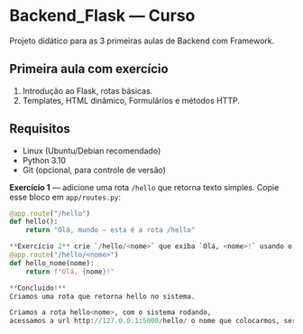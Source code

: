 # Backend_Flask — Curso

Projeto didático para as 3 primeiras aulas de Backend com Framework.

## Primeira aula com exercício
1. Introdução ao Flask, rotas básicas.
2. Templates, HTML dinâmico, Formulários e métodos HTTP.


## Requisitos
- Linux (Ubuntu/Debian recomendado)
- Python 3.10
- Git (opcional, para controle de versão)


**Exercício 1** — adicione uma rota `/hello` que retorna texto simples. Copie esse bloco em `app/routes.py`:
```python
@app.route("/hello")
def hello():
    return "Olá, mundo — esta é a rota /hello"

**Exercício 2** crie `/hello/<nome>` que exiba `Olá, <nome>!` usando o parâmetro de ```python
@app.route("/hello/<nome>")
def hello_nome(nome):
    return f"Olá, {nome}!"

**Concluido!**
Criamos uma rota que retorna hello no sistema.

Criamos a rota hello<nome>, com o sistema rodando,
acessamos a url http://127.0.0.1:5000/hello/ o nome que colocarmos, será exibido o comprimento: Olá, seguido do nome. 


